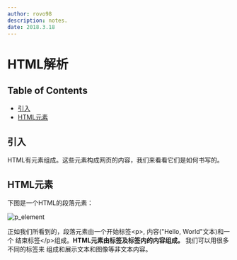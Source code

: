 ```yaml
---
author: rovo98
description: notes.
date: 2018.3.18
---
```


# HTML解析

## Table of Contents

- [引入](https://github.com/rovo98/blob/master/notes/introduction/html-anatomy.md#引入)
- [HTML元素](https://github.com/rovo98/blob/master/notes/introduction/html-anatomy.md#html元素)

## 引入

HTML有元素组成。这些元素构成网页的内容，我们来看看它们是如何书写的。

## HTML元素
下图是一个HTML的段落元素：

![p_element](https://github.com/rovo98/blob/master/images/introduction/html_element.png)

正如我们所看到的，段落元素由一个开始标签\<p\>, 内容("Hello, World"文本)和一个
结束标签\</p>组成。**HTML元素由标签及标签内的内容组成。** 我们可以用很多不同的标签来
组成和展示文本和图像等非文本内容。

